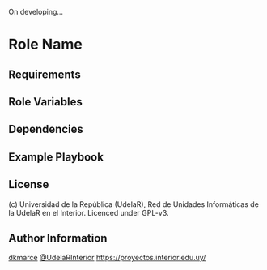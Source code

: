 On developing...

Role Name
=========


Requirements
------------

Role Variables
--------------


Dependencies
------------


Example Playbook
----------------

License
-------

(c) Universidad de la República (UdelaR), Red de Unidades Informáticas de la UdelaR en el Interior. Licenced under GPL-v3.

Author Information
------------------
[dkmarce](https://github.com/dkmarce)
[@UdelaRInterior](https://github.com/UdelaRInterior)
https://proyectos.interior.edu.uy/
